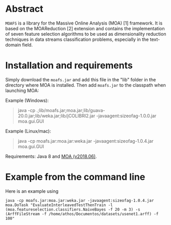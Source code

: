 # Abstract

`MOAFS` is a library for the Massive Online Analysis (MOA) [1] framework. It is based on the MOAReduction [2] extension and contains the implementation of seven feature selection algorithms to be used as dimensionality reduction techniques in data streams classification problems, especially in the text-domain field.

# Installation and requirements

Simply download the `moafs.jar` and add this file in the "lib" folder in the directory where MOA is installed. Then add `moafs.jar` to the classpath when launching MOA:

Example (Windows):

> java -cp .;lib/moafs.jar;moa.jar;lib/guava-20.0.jar;lib/weka.jar;lib/jCOLIBRI2.jar -javaagent:sizeofag-1.0.0.jar moa.gui.GUI

Example (Linux/mac):

> java -cp moafs.jar:moa.jar:weka.jar -javaagent:sizeofag-1.0.4.jar moa.gui.GUI

Requirements: Java 8 and [MOA (v2018.06)](https://moa.cms.waikato.ac.nz/downloads/).

# Example from the command line

Here is an example using 

```
java -cp moafs.jar:moa.jar:weka.jar -javaagent:sizeofag-1.0.4.jar moa.DoTask "EvaluateInterleavedTestThenTrain -l (moa.featureselection.classifiers.NaiveBayes -f 20 -m 3) -s (ArffFileStream -f /home/athos/Documentos/datasets/usenet1.arff) -f 100"
```